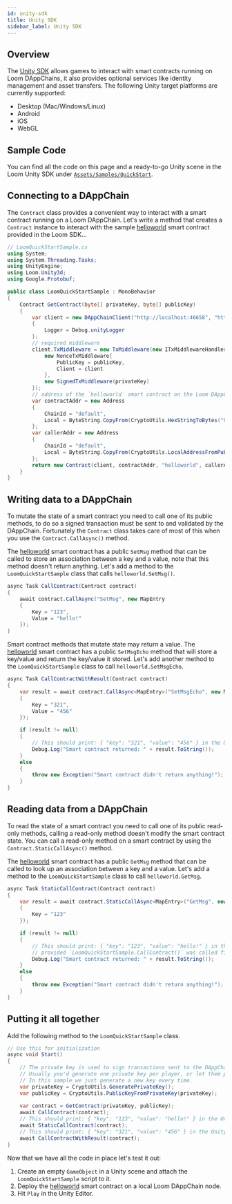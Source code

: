 ```yaml
---
id: unity-sdk
title: Unity SDK
sidebar_label: Unity SDK
---
```


## Overview

The [Unity SDK](http://github.com/loomnetwork/unity3d-sdk) allows games to interact with smart
contracts running on Loom DAppChains, it also provides optional services like identity management
and asset transfers. The following Unity target platforms are currently supported:

- Desktop (Mac/Windows/Linux)
- Android
- iOS
- WebGL

## Sample Code

You can find all the code on this page and a ready-to-go Unity scene in the Loom Unity SDK under [`Assets/Samples/QuickStart`](https://github.com/loomnetwork/unity3d-sdk/tree/master/Assets/Samples/QuickStart).

## Connecting to a DAppChain

The `Contract` class provides a convenient way to interact with a smart contract running on a Loom
DAppChain. Let's write a method that creates a `Contract` instance to interact with the sample
[helloworld][] smart contract provided in the Loom SDK...

```csharp
// LoomQuickStartSample.cs
using System;
using System.Threading.Tasks;
using UnityEngine;
using Loom.Unity3d;
using Google.Protobuf;

public class LoomQuickStartSample : MonoBehavior
{
    Contract GetContract(byte[] privateKey, byte[] publicKey)
    {
        var client = new DAppChainClient("http://localhost:46658", "http://localhost:47000")
        {
            Logger = Debug.unityLogger
        };
        // required middleware
        client.TxMiddleware = new TxMiddleware(new ITxMiddlewareHandler[]{
            new NonceTxMiddleware{
                PublicKey = publicKey,
                Client = client
            },
            new SignedTxMiddleware(privateKey)
        });
        // address of the `helloworld` smart contract on the Loom DAppChain
        var contractAddr = new Address
        {
            ChainId = "default",
            Local = ByteString.CopyFrom(CryptoUtils.HexStringToBytes("0x005B17864f3adbF53b1384F2E6f2120c6652F779"))
        };
        var callerAddr = new Address
        {
            ChainId = "default",
            Local = ByteString.CopyFrom(CryptoUtils.LocalAddressFromPublicKey(publicKey))
        };
        return new Contract(client, contractAddr, "helloworld", callerAddr);
    }
}
```

## Writing data to a DAppChain

To mutate the state of a smart contract you need to call one of its public methods, to do so a
signed transaction must be sent to and validated by the DAppChain. Fortunately the `Contract` class
takes care of most of this when you use the `Contract.CallAsync()` method.

The [helloworld][] smart contract has a public `SetMsg` method that can be called to store an
association between a key and a value, note that this method doesn't return anything. Let's add a
method to the `LoomQuickStartSample` class that calls `helloworld.SetMsg()`.

```csharp
async Task CallContract(Contract contract)
{
    await contract.CallAsync("SetMsg", new MapEntry
    {
        Key = "123",
        Value = "hello!"
    });
}
```

Smart contract methods that mutate state may return a value. The [helloworld][] smart contract has
a public `SetMsgEcho` method that will store a key/value and return the key/value it stored. Let's
add another method to the `LoomQuickStartSample` class to call `helloworld.SetMsgEcho`.

```csharp
async Task CallContractWithResult(Contract contract)
{
    var result = await contract.CallAsync<MapEntry>("SetMsgEcho", new MapEntry
    {
        Key = "321",
        Value = "456"
    });

    if (result != null)
    {
        // This should print: { "key": "321", "value": "456" } in the Unity console window.
        Debug.Log("Smart contract returned: " + result.ToString());
    }
    else
    {
        throw new Exception("Smart contract didn't return anything!");
    }
}
```

## Reading data from a DAppChain

To read the state of a smart contract you need to call one of its public read-only methods, calling
a read-only method doesn't modify the smart contract state. You can call a read-only method on a
smart contract by using the `Contract.StaticCallAsync()` method.

The [helloworld][] smart contract has a public `GetMsg` method that can be called to look up an
association between a key and a value. Let's add a method to the `LoomQuickStartSample` class to
call `helloworld.GetMsg`.

```csharp
async Task StaticCallContract(Contract contract)
{
    var result = await contract.StaticCallAsync<MapEntry>("GetMsg", new MapEntry
    {
        Key = "123"
    });

    if (result != null)
    {
        // This should print: { "key": "123", "value": "hello!" } in the Unity console window
        // provided `LoomQuickStartSample.CallContract()` was called first.
        Debug.Log("Smart contract returned: " + result.ToString());
    }
    else
    {
        throw new Exception("Smart contract didn't return anything!");
    }
}
```

## Putting it all together

Add the following method to the `LoomQuickStartSample` class.

```csharp
// Use this for initialization
async void Start()
{
    // The private key is used to sign transactions sent to the DAppChain.
    // Usually you'd generate one private key per player, or let them provide their own.
    // In this sample we just generate a new key every time.
    var privateKey = CryptoUtils.GeneratePrivateKey();
    var publicKey = CryptoUtils.PublicKeyFromPrivateKey(privateKey);
  
    var contract = GetContract(privateKey, publicKey);
    await CallContract(contract);
    // This should print: { "key": "123", "value": "hello!" } in the Unity console window
    await StaticCallContract(contract);
    // This should print: { "key": "321", "value": "456" } in the Unity console window
    await CallContractWithResult(contract);
}
```

Now that we have all the code in place let's test it out:
1. Create an empty `GameObject` in a Unity scene and attach the `LoomQuickStartSample` script to it.
2. Deploy the [helloworld][] smart contract on a local Loom DAppChain node.
3. Hit `Play` in the Unity Editor.


[helloworld]: https://github.com/loomnetwork/go-loom/blob/master/examples/plugins/helloworld/helloworld.go
